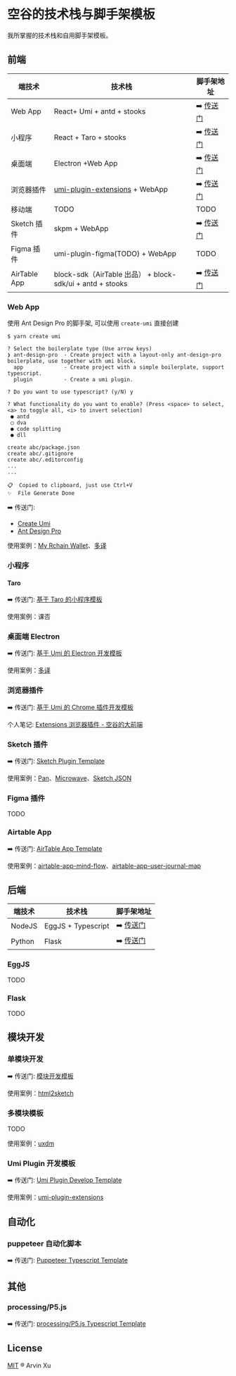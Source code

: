 # 空谷的技术栈与脚手架模板

我所掌握的技术栈和自用脚手架模板。

## 前端
| 端技术       | 技术栈                                                       | 脚手架地址                                                   |
| ------------ | ------------------------------------------------------------ | ------------------------------------------------------------ |
| Web App      | React+ Umi + antd + stooks                                   | ➡️ [传送门](https://github.com/arvinxx/template-stack#web-app) |
| 小程序       | React + Taro + stooks                                        | ➡️ [传送门](https://github.com/arvinxx/template-stack#%E5%B0%8F%E7%A8%8B%E5%BA%8F) |
| 桌面端       | Electron +Web App                                            | ➡️ [传送门](https://github.com/arvinxx/template-stack#%E6%A1%8C%E9%9D%A2%E7%AB%AF) |
| 浏览器插件   | [umi-plugin-extensions](https://github.com/arvinxx/umi-plugin-extensions) + WebApp | ➡️ [传送门](https://github.com/arvinxx/template-stack#%E6%B5%8F%E8%A7%88%E5%99%A8%E6%8F%92%E4%BB%B6 ) |
| 移动端       | TODO                                                         | TODO                                                         |
| Sketch 插件  | skpm + WebApp                                                | ➡️ [传送门](https://github.com/arvinxx/template-stack#sketch-%E6%8F%92%E4%BB%B6) |
| Figma 插件   | umi-plugin-figma(TODO) + WebApp                              | TODO                                                         |
| AirTable App | block-sdk（AirTable 出品） + block-sdk/ui + antd + stooks    | ➡️ [传送门](https://github.com/arvinxx/template-stack#airtable-app) |



### Web App

使用 Ant Design Pro 的脚手架, 可以使用 `create-umi` 直接创建

```shell
$ yarn create umi

? Select the boilerplate type (Use arrow keys)
❯ ant-design-pro  - Create project with a layout-only ant-design-pro boilerplate, use together with umi block.
  app             - Create project with a simple boilerplate, support typescript.
  plugin          - Create a umi plugin.

? Do you want to use typescript? (y/N) y

? What functionality do you want to enable? (Press <space> to select, <a> to toggle all, <i> to invert selection)
 ● antd
 ◯ dva
 ● code splitting
 ● dll

create abc/package.json
create abc/.gitignore
create abc/.editorconfig
...
...

📋  Copied to clipboard, just use Ctrl+V
✨  File Generate Done
```

➡️ 传送门:

- [Create Umi](https://github.com/umijs/create-umi)
- [Ant Design Pro](https://github.com/ant-design/ant-design-pro)



使用案例：[My Rchain Wallet](https://github.com/arvinxx/my-rchain-wallet)、[多译](https://duoyiapp.com/)

### 小程序

#### Taro

➡️ 传送门: [基于 Taro 的小程序模板](https://github.com/arvinxx/miniapp-taro-template)



使用案例：课否

### 桌面端 Electron

➡️ 传送门: [基于 Umi 的 Electron 开发模板](https://github.com/arvinxx/electron-umi-template)



使用案例：[多译](https://duoyiapp.com/)

### 浏览器插件

➡️ 传送门: [基于 Umi 的 Chrome 插件开发模板](https://github.com/arvinxx/umi-chrome-extension-template)



个人笔记: [Extensions 浏览器插件 - 空谷的大前端](https://www.yuque.com/arvinxx-fe/extensions)

### Sketch 插件

➡️ 传送门: [Sketch Plugin Template](https://github.com/arvinxx/sketch-plugin-template)



使用案例：[Pan](https://github.com/arvinxx/pan)、[Microwave](https://www.yuque.com/design-engineering/microwave)、[Sketch JSON](https://github.com/arvinxx/sketch-json)

### Figma 插件

TODO

### Airtable App

➡️ 传送门: [AirTable App Template](https://github.com/arvinxx/airtable-app-template)



使用案例：[airtable-app-mind-flow](https://github.com/arvinxx/airtable-app-mind-flow)、[airtable-app-user-journal-map](https://github.com/arvinxx/airtable-app-user-journal-map)

## 后端

| 端技术 | 技术栈             | 脚手架地址                                                  |
| ------ | ------------------ | ----------------------------------------------------------- |
| NodeJS | EggJS + Typescript | ➡️ [传送门](https://github.com/arvinxx/template-stack#eggjs) |
| Python | Flask              | ➡️ [传送门](https://github.com/arvinxx/template-stack#flask) |

### EggJS

TODO

### Flask

TODO

## 模块开发

### 单模块开发

➡️ 传送门: [模块开发模板](https://github.com/arvinxx/module-develop-template)



使用案例：[html2sketch](https://github.com/ant-design/html2sketch)



### 多模块模板

TODO



使用案例：[uxdm](https://github.com/uxdm/uxdm)



### Umi Plugin 开发模板

➡️ 传送门: [Umi Plugin Develop Template](https://github.com/arvinxx/umi-plugin-develop-template)



使用案例：[umi-plugin-extensions](https://github.com/arvinxx/umi-plugin-extensions)

## 自动化

### puppeteer 自动化脚本

➡️ 传送门: [Puppeteer Typescript Template](https://github.com/arvinxx/puppeteer-typescript-template)



## 其他

### processing/P5.js

➡️ 传送门: [processing/P5.js Typescript Template](https://github.com/arvinxx/p5-typescript-template)


## License

[MIT](./LICENSE) ® Arvin Xu
